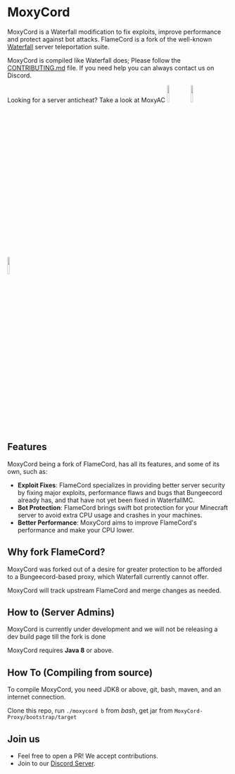 MoxyCord
=======

MoxyCord is a Waterfall modification to fix exploits, improve performance and protect against bot attacks. FlameCord is a fork of the well-known [Waterfall](https://github.com/PaperMC/Waterfall) server teleportation suite.

MoxyCord is compiled like Waterfall does; Please follow the [CONTRIBUTING.md](https://github.com/2lstudios-mc/FlameCord/blob/master/CONTRIBUTING.md) file. If you need help you can always contact us on Discord.

Looking for a server anticheat? Take a look at MoxyAC
<a href="https://discord.gg/gF36AT3"><img src="https://i.imgur.com/NyGBnuJ.png" width=10% height=10%><img/><a/> <a href="https://www.mc-market.org/resources/13492/"><img src="https://i.imgur.com/KLOpbAF.png" width=10% height=10%><img/><a/> <a href="https://ci.2lstudios.dev/job/FlameCord"><img src="https://i.imgur.com/lOUkJji.png" width=10% height=10%><img/><a/>

## Features

MoxyCord being a fork of FlameCord, has all its features, and some of its own, such as:

* **Exploit Fixes**: FlameCord specializes in providing better server security by fixing major exploits, performance flaws and bugs that Bungeecord already has, and that have not yet been fixed in WaterfallMC.
* **Bot Protection**: FlameCord brings swift bot protection for your Minecraft server to avoid extra CPU usage and crashes in your machines.
* **Better Performance**: MoxyCord aims to improve FlameCord's performance and make your CPU lower.

## Why fork FlameCord?

MoxyCord was forked out of a desire for greater protection to be afforded to a Bungeecord-based proxy, which Waterfall currently cannot offer.

MoxyCord will track upstream FlameCord and merge changes as needed.

## How to (Server Admins)

MoxyCord is currently under development and we will not be releasing a dev build page till the fork is done

MoxyCord requires **Java 8** or above.

## How To (Compiling from source)

To compile MoxyCord, you need JDK8 or above, git, bash, maven, and an internet connection.

Clone this repo, run `./moxycord b` from *bash*, get jar from `MoxyCord-Proxy/bootstrap/target`

## Join us

* Feel free to open a PR! We accept contributions.
* Join to our [Discord Server](https://discord.gg/gF36AT3).
